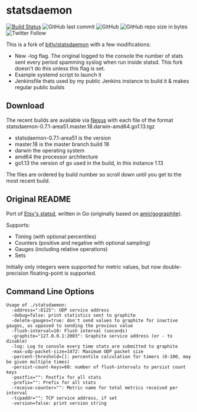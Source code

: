 # statsdaemon
[![Build Status](http://jenkins.area51.dev/buildStatus/icon?job=peter-mount%2Fstatsdaemon%2Fmaster)](http://jenkins.area51.dev/job/peter-mount/job/statsdaemon/job/master/)
![GitHub last commit](https://badge.area51.onl/github/last-commit/peter-mount/statsdaemon.svg?style=plastic)
![GitHub](https://badge.area51.onl/github/license/peter-mount/statsdaemon.svg?style=plastic)
![GitHub repo size in bytes](https://badge.area51.onl/github/repo-size/peter-mount/statsdaemon.svg?style=plastic)
![Twitter Follow](https://badge.area51.onl/twitter/follow/peter_mount.svg?style=plastic)

This is a fork of [bitly/statsdaemon](https://github.com/bitly/statsdaemon) with a few modifications:

* New -log flag. The original logged to the console the number of stats sent every period spamming syslog when run
inside statsd. This fork doesn't do this unless this flag is set.
* Example systemd script to launch it
* Jenkinsfile thats used by my public Jenkins instance to build it & makes regular public builds

## Download

The recent builds are available via [Nexus](https://nexus.area51.dev/#browse/browse:snapshots:statsdaemon%2Fmaster)
with each file of the format statsdaemon-0.7.1-area51.master.18.darwin-amd64.go1.13.tgz
* statsdaemon-0.7.1-area51 is the version
* master.18 is the master branch build 18
* darwin the operating system
* amd64 the processor architecture
* go1.13 the version of go used in the build, in this instance 1.13

The files are ordered by build number so scroll down until you get to the most recent build.

## Original README

Port of [Etsy's statsd](https://github.com/etsy/statsd), written in Go (originally based
on [amir/gographite](https://github.com/amir/gographite)).

Supports:

* Timing (with optional percentiles)
* Counters (positive and negative with optional sampling)
* Gauges (including relative operations)
* Sets

Initially only integers were supported for metric values, but now double-precision floating-point is supported.

## Command Line Options

```
Usage of ./statsdaemon:
  -address=":8125": UDP service address
  -debug=false: print statistics sent to graphite
  -delete-gauges=true: don't send values to graphite for inactive gauges, as opposed to sending the previous value
  -flush-interval=10: Flush interval (seconds)
  -graphite="127.0.0.1:2003": Graphite service address (or - to disable)
  -log: Log to console every time stats are submitted to graphite
  -max-udp-packet-size=1472: Maximum UDP packet size
  -percent-threshold=[]: percentile calculation for timers (0-100, may be given multiple times)
  -persist-count-keys=60: number of flush-intervals to persist count keys
  -postfix="": Postfix for all stats
  -prefix="": Prefix for all stats
  -receive-counter="": Metric name for total metrics received per interval
  -tcpaddr="": TCP service address, if set
  -version=false: print version string
```
